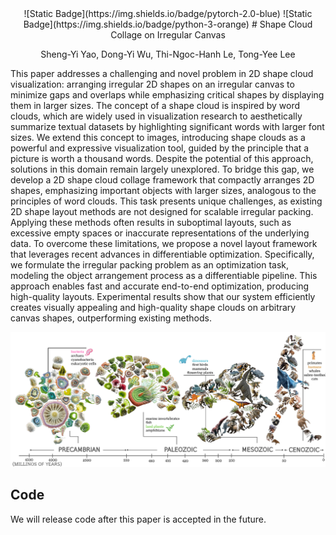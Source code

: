 <div align="center">
![Static Badge](https://img.shields.io/badge/pytorch-2.0-blue)
  ![Static Badge](https://img.shields.io/badge/python-3-orange)
# Shape Cloud Collage on Irregular Canvas



Sheng-Yi Yao, Dong-Yi Wu, Thi-Ngoc-Hanh Le, Tong-Yee Lee
</div>
This paper addresses a challenging and novel problem in 2D shape cloud visualization: arranging irregular 2D shapes on an irregular canvas to minimize gaps and overlaps while emphasizing critical shapes by displaying them in larger sizes. The concept of a shape cloud is inspired by word clouds, which are widely used in visualization research to aesthetically summarize textual datasets by highlighting significant words with larger font sizes. We extend this concept to images, introducing shape clouds as a powerful and expressive visualization tool, guided by the principle that a picture is worth a thousand words. Despite the potential of this approach, solutions in this domain remain largely unexplored. To bridge this gap, we develop a 2D shape cloud collage framework that compactly arranges 2D shapes, emphasizing important objects with larger sizes, analogous to the principles of word clouds. This task presents unique challenges, as existing 2D shape layout methods are not designed for scalable irregular packing. Applying these methods often results in suboptimal layouts, such as excessive empty spaces or inaccurate representations of the underlying data. To overcome these limitations, we propose a novel layout framework that leverages recent advances in differentiable optimization. Specifically, we formulate the irregular packing problem as an optimization task, modeling the object arrangement process as a differentiable pipeline. This approach enables fast and accurate end-to-end optimization, producing high-quality layouts. Experimental results show that our system efficiently creates visually appealing and high-quality shape clouds on arbitrary canvas shapes, outperforming existing methods.

![teaser](figures/teaser-shapecloud.jpg)

## Code

We will release code after this paper is accepted in the future.
